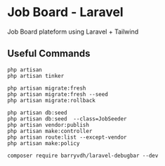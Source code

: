 # Job Board - Laravel 

Job Board plateform using Laravel + Tailwind


## Useful Commands
```
php artisan
php artisan tinker

php artisan migrate:fresh
php artisan migrate:fresh --seed
php artisan migrate:rollback

php artisan db:seed
php artisan db:seed  --class=JobSeeder
php artisan vendor:publish
php artisan make:controller
php artisan route:list --except-vendor
php artisan make:policy

composer require barryvdh/laravel-debugbar --dev

```
